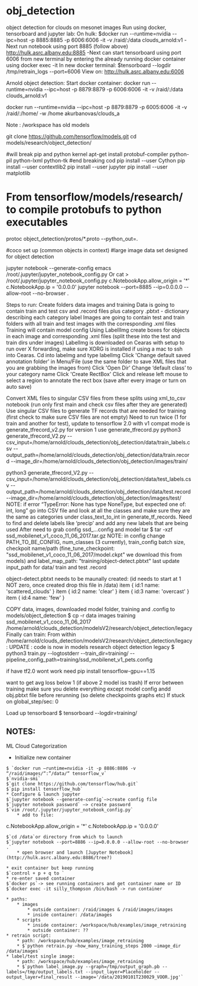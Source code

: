 # obj_detection
object detection for clouds on mesonet images
Run using docker, tensorboard and jupyter lab:
On hulk:
$docker run --runtime=nvidia --ipc=host -p 8885:8885 -p 6006:6006 -it -v /raid/:/data clouds_arnold:v1
-Next run notebook using port 8885 (follow above)
http://hulk.asrc.albany.edu:8885
-Next can start tensorboard using port 6006 from new terminal by entering the already running docker container using docker exec -it
In new docker terminal:
$tensorboard --logdir /tmp/retrain_logs --port=6006
View on:
http://hulk.asrc.albany.edu:6006


Arnold object detection:
Start docker container:
docker run --runtime=nvidia --ipc=host -p 8879:8879 -p 6006:6006 -it -v /raid/:/data clouds_arnold:v1

docker run --runtime=nvidia --ipc=host -p 8879:8879 -p 6005:6006 -it -v /raid/:/home/ -w /home akurbanovas/clouds_a

Note : /workspace has old models 

git clone https://github.com/tensorflow/models.git
cd models/research/object_detection/

#will break pip and python kernel
apt-get install protobuf-compiler python-pil python-lxml python-tk
#end breaking cod
pip install --user Cython
pip install --user contextlib2
pip install --user jupyter
pip install --user matplotlib

# From tensorflow/models/research/ to compile protobufs to python executables
protoc object_detection/protos/*.proto --python_out=.

#coco set up (common objects in context)
#large image data set designed for object detection


jupyter notebook --generate-config
emacs /root/.jupyter/jupyter_notebook_config.py 
Or
cat > /root/.jupyter/jupyter_notebook_config.py
c.NotebookApp.allow_origin = '*'
c.NotebookApp.ip = '0.0.0.0'
jupyter notebook --port=8885 --ip=0.0.0.0 --allow-root --no-browser .

Steps to run:
Create folders data images and training 
Data is going to contain train and test csv and .record files plus category .pbtxt - dictionary describing each category label
Images are going to contain test and train folders with all train and test images with the corresponding .xml files
Training will contain model config 
Using LabelIImg create boxes for objects in each image and corresponding .xml files (split these into the test and train dirs under images)
LabelImg is downloaded on Cearas with setup to run over X forwarding, make sure XORG is installed if using a mac to ssh into Cearas. 
Cd into labeImg and type labelImg 
Click 'Change default saved annotation folder' in Menu/File (use the same folder to save XML files that you are grabbing the images from)
Click 'Open Dir'
Change ‘default class’ to your category name
Click 'Create RectBox'
Click and release left mouse to select a region to annotate the rect box  (save after every image or turn on auto save)

Convert XML files to singular CSV files from these splits using xml_to_csv notebook (run only first main and check csv files after they are generated)
Use singular CSV files to generate TF records that are needed for training (first check to make sure CSV files are not empty)
Need to run twice (1 for train and another for test), update to tensorflow 2.0 with v1 compat mode is generate_tfrecord_v2.py for version 1 use generate_tfrecord.py
python3 generate_tfrecord_V2.py --csv_input=/home/arnold/clouds_detection/obj_detection/data/train_labels.csv --output_path=/home/arnold/clouds_detection/obj_detection/data/train.record --image_dir=/home/arnold/clouds_detection/obj_detection/images/train/

  python3 generate_tfrecord_V2.py --csv_input=/home/arnold/clouds_detection/obj_detection/data/test_labels.csv --output_path=/home/arnold/clouds_detection/obj_detection/data/test.record --image_dir=/home/arnold/clouds_detection/obj_detection/images/test/
NOTE: if error “TypeError: None has type NoneType, but expected one of: int, long” go into CSV file and look at all the classes and make sure they are the same as categories under class_text_to_int in generate_tf_records. Need to find and delete labels like ‘precip’ and add any new labels that are being used
After need to grab config ssd_...config and model tar 
$ tar -xzf ssd_mobilenet_v1_coco_11_06_2017.tar.gz
NOTE: in config change PATH_TO_BE_CONFIG, num_classes (3 currently), train_config batch size, checkpoit name/path (fine_tune_checkpoint: "ssd_mobilenet_v1_coco_11_06_2017/model.ckpt" we download this from models) and label_map_path: "training/object-detect.pbtxt"
last update input_path for data/ train and test .record 

object-detect.pbtxt needs to be maunally created: (id needs to start at 1 NOT zero, once created drop this file in /data)
item {
     id:1
     name: 'scattered_clouds'
}
item {
     id:2
     name: 'clear'
}
item {
     id:3
     name: 'overcast'
}
item {
     id:4
     name: 'few'
}

COPY data, images, downloaded model folder, training and .config to models/object_detection
$ cp -r data images training ssd_mobilenet_v1_coco_11_06_2017 /home/arnold/clouds_detection/modelsV2/research/object_detection/legacy
Finally can train:
From within /home/arnold/clouds_detection/modelsV2/research/object_detection/legacy:
UPDATE : code is now in models research object detection legacy 
$ python3 train.py --logtostderr --train_dir=training/ --pipeline_config_path=training/ssd_mobilenet_v1_pets.config

if have tf2.0 wont work need pip install tensorflow-gpu==1.15

want to get avg loss below 1 (if above 2 model iss trash)
If error between training make sure you delete everything except model config andd obj.pbtxt file before rerunning (so delete checkpoints graphs etc)
If stuck on global_step/sec: 0

Load up tensorboard
$ tensorboard --logdir=training/


## NOTES:
 ML Cloud Categorization
* Initialize new container
```
$ `docker run —runtime=nvidia -it -p 8886:8886 -v “/raid/images/“:”/data/“ tensorflow_v`
$`nvidia-smi`
$`git clone https://github.com/tensorflow/hub.git`
$`pip install tensorflow_hub`
* Configure & launch jupyter
$`jupyter notebook --generate-config`—>create config file
$`jupyter notebook password` —> create password
$`vim /root/.jupyter/jupyter_notebook_config.py`
	* add to file:
```
c.NotebookApp.allow_origin = '*'
c.NotebookApp.ip = '0.0.0.0'	
```
$`cd /data`or directory from which to launch
$`jupyter notebook --port=8886 --ip=0.0.0.0 --allow-root --no-browser .`
	* open browser and launch [Jupyter Notebook](http://hulk.asrc.albany.edu:8886/tree?)

* exit container but keep running
$`control + p + q to `
* re-enter saved container
$`docker ps`-> see running containers and get container name or ID
$`docker exec -it silly_thompson /bin/bash`-> run container
```
```
* paths:
	* images
		* outside container: /raid/images & /raid/images/images 
		* inside container: /data/images
	* scripts 
		* inside container: /workspace/hub/examples/image_retraining
		* outside container: ??
* retrain script:
	* path: /workspace/hub/examples/image_retraining
	* $`python retrain.py —how_many_training_steps 2000 —image_dir /data/images`
* label/test single image:
	* path: /workspace/hub/examples/image_retraining
	* $`python label_image.py --graph=/tmp/output_graph.pb --labels=/tmp/output_labels.txt --input_layer=Placeholder --output_layer=final_result --image='/data/20190101T230029_VOOR.jpg'`
```
